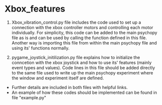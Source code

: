 # Xbox_features

1. Xbox_vibration_control.py file includes the code used to set up a connection with the xbox controller motors and controlling each motor individually. For simplicity, this code can be added to the main psychopy file as is and can be used by calling the function defined in this file. Another way is importing this file from within the main psychopy file and using its' functions normally. 

2. pygame_joystick_initilization.py file explains how to initialize the conncetion with the xbox joystick and how to use its' features (mainly event types and values). Code lines in this file should be added directly to the same file used to write up the main psychopy experiment where the window and experiment itself are defined. 

* Further details are included in both files with helpful links. 
* An example of how these codes should be implemented can be found in file "example.py"
